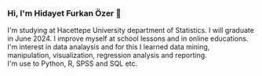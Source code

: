 ### Hi, I'm Hidayet Furkan Özer 👋

<!--
**furkanozer/furkanozer** is a ✨ _special_ ✨ repository because its `README.md` (this file) appears on your GitHub profile.

Here are some ideas to get you started:

- 🔭 I’m currently working on Oracle
- 🌱 I’m currently learning ...
- 👯 I’m looking to collaborate on ...
- 🤔 I’m looking for help with ...
- 💬 Ask me about ...
- 📫 How to reach me: ...
- 😄 Pronouns: ...
- ⚡ Fun fact: ...
-->

I'm studying at Hacettepe University department of Statistics. I will graduate in June 2024.
I improve myself at school lessons and in online educations.
I'm interest in data analaysis and for this I learned data mining, manipulation, visualization, regression analysis and reporting.  
I'm use to Python, R, SPSS and SQL etc.


